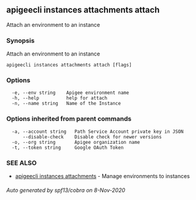 ## apigeecli instances attachments attach

Attach an environment to an instance

### Synopsis

Attach an environment to an instance

```
apigeecli instances attachments attach [flags]
```

### Options

```
  -e, --env string    Apigee environment name
  -h, --help          help for attach
  -n, --name string   Name of the Instance
```

### Options inherited from parent commands

```
  -a, --account string   Path Service Account private key in JSON
      --disable-check    Disable check for newer versions
  -o, --org string       Apigee organization name
  -t, --token string     Google OAuth Token
```

### SEE ALSO

* [apigeecli instances attachments](apigeecli_instances_attachments.md)	 - Manage environments to instances

###### Auto generated by spf13/cobra on 8-Nov-2020
